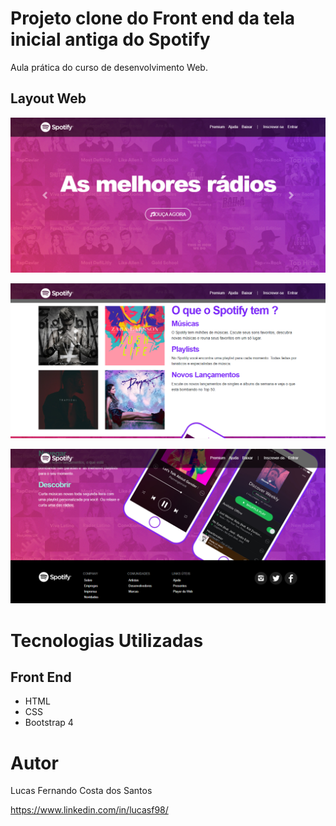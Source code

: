 # Projeto clone do Front end da tela inicial antiga do Spotify
Aula prática do curso de desenvolvimento Web.

## Layout Web
![Web 1](https://github.com/feernando998/projeto-spotify/blob/main/imagens/desktop1.png)

![Web 2](https://github.com/feernando998/projeto-spotify/blob/main/imagens/desktop2.png)

![Web 3](https://github.com/feernando998/projeto-spotify/blob/main/imagens/desktop3.png)

# Tecnologias Utilizadas
## Front End
- HTML 
- CSS
- Bootstrap 4

# Autor

Lucas Fernando Costa dos Santos

https://www.linkedin.com/in/lucasf98/
